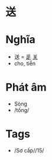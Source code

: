 # 送

# Nghĩa
* 送 = [辵](辵.md) [关](关.md)
* cho, tiễn

# Phát âm
* Sòng
* /tống/

# Tags
* /Sơ cấp//15/

<script>window.HANZI_FIELD='送';</script>
